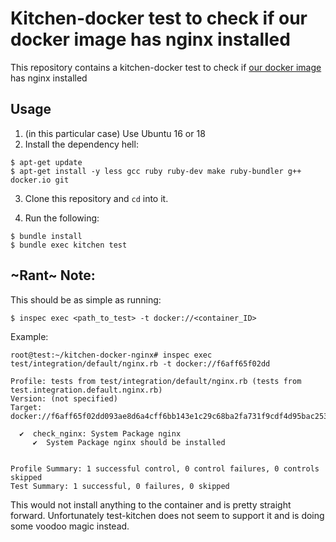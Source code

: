 # Kitchen-docker test to check if our docker image has nginx installed

This repository contains a kitchen-docker test to check if [our docker image](https://github.com/qwerty1979bg/packer-docker-nginx) has nginx installed

## Usage

1. (in this particular case) Use Ubuntu 16 or 18
2. Install the dependency hell:
```
$ apt-get update
$ apt-get install -y less gcc ruby ruby-dev make ruby-bundler g++ docker.io git
```
3. Clone this repository and `cd` into it.

4. Run the following:

```
$ bundle install
$ bundle exec kitchen test
```

## ~Rant~ Note:

This should be as simple as running:
```
$ inspec exec <path_to_test> -t docker://<container_ID>
```

Example:
```
root@test:~/kitchen-docker-nginx# inspec exec test/integration/default/nginx.rb -t docker://f6aff65f02dd

Profile: tests from test/integration/default/nginx.rb (tests from test.integration.default.nginx.rb)
Version: (not specified)
Target:  docker://f6aff65f02dd093ae8d6a4cff6bb143e1c29c68ba2fa731f9cdf4d95bac25359

  ✔  check_nginx: System Package nginx
     ✔  System Package nginx should be installed


Profile Summary: 1 successful control, 0 control failures, 0 controls skipped
Test Summary: 1 successful, 0 failures, 0 skipped
```

This would not install anything to the container and is pretty straight forward.
Unfortunately test-kitchen does not seem to support it and is doing some voodoo magic instead.
